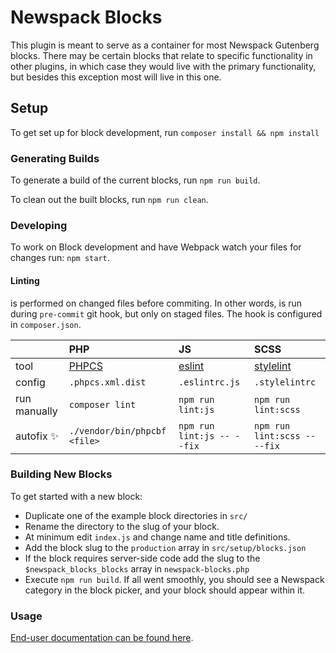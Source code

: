 # Newspack Blocks

This plugin is meant to serve as a container for most Newspack Gutenberg blocks. There may be certain blocks that relate to specific functionality in other plugins, in which case they would live with the primary functionality, but besides this exception most will live in this one.

## Setup

To get set up for block development, run `composer install && npm install`

### Generating Builds

To generate a build of the current blocks, run `npm run build`.

To clean out the built blocks, run `npm run clean`.

### Developing

To work on Block development and have Webpack watch your files for changes run: `npm start`.

#### Linting

is performed on changed files before commiting. In other words, is run during `pre-commit` git hook, but only on staged files. The hook is configured in `composer.json`.

|              | PHP                                                   | JS                            | SCSS                               |
| :----------- | :---------------------------------------------------- | :---------------------------- | :--------------------------------- |
| tool         | [PHPCS](https://github.com/squizlabs/PHP_CodeSniffer) | [eslint](https://eslint.org/) | [stylelint](https://stylelint.io/) |
| config       | `.phpcs.xml.dist`                                     | `.eslintrc.js`                | `.stylelintrc`                     |
| run manually | `composer lint`                                       | `npm run lint:js`             | `npm run lint:scss`                |
| autofix ✨   | `./vendor/bin/phpcbf <file>`                          | `npm run lint:js -- --fix`    | `npm run lint:scss -- --fix`       |

### Building New Blocks

To get started with a new block:

- Duplicate one of the example block directories in `src/`
- Rename the directory to the slug of your block.
- At minimum edit `index.js` and change name and title definitions.
- Add the block slug to the `production` array in `src/setup/blocks.json`
- If the block requires server-side code add the slug to the `$newspack_blocks_blocks` array in `newspack-blocks.php`
- Execute `npm run build`. If all went smoothly, you should see a Newspack category in the block picker, and your block should appear within it.

### Usage

[End-user documentation can be found here](https://help.newspack.com/publishing-and-appearance/blocks/homepage-posts).
